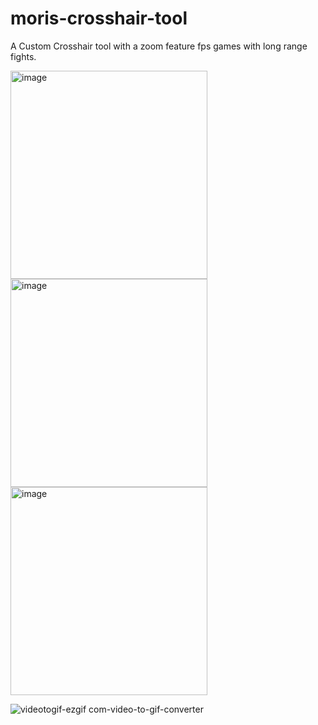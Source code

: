 # moris-crosshair-tool
A Custom Crosshair tool with a zoom feature fps games with long range fights.

<img width="315" height="333" alt="image" src="https://github.com/user-attachments/assets/5acd1edc-ac59-4706-9b01-6706cf173337" />
<img width="315" height="333" alt="image" src="https://github.com/user-attachments/assets/bd2e1e90-226b-4379-bb7c-de5308e663f0" />
<img width="315" height="333" alt="image" src="https://github.com/user-attachments/assets/d4a2d708-0ca0-400f-a310-499e931aae48" />

![videotogif-ezgif com-video-to-gif-converter](https://github.com/user-attachments/assets/31315d73-2c61-47c8-9dc5-841b391d301b)
